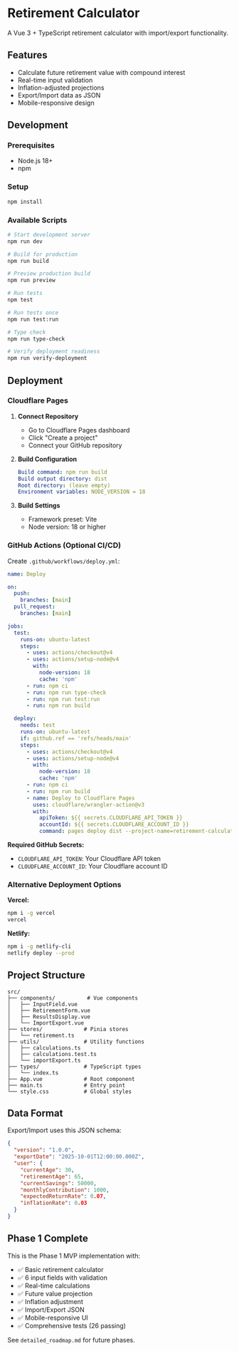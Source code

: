 # Retirement Calculator

A Vue 3 + TypeScript retirement calculator with import/export functionality.

## Features

- Calculate future retirement value with compound interest
- Real-time input validation
- Inflation-adjusted projections
- Export/Import data as JSON
- Mobile-responsive design

## Development

### Prerequisites

- Node.js 18+
- npm

### Setup

```bash
npm install
```

### Available Scripts

```bash
# Start development server
npm run dev

# Build for production
npm run build

# Preview production build
npm run preview

# Run tests
npm test

# Run tests once
npm run test:run

# Type check
npm run type-check

# Verify deployment readiness
npm run verify-deployment
```

## Deployment

### Cloudflare Pages

1. **Connect Repository**
   - Go to Cloudflare Pages dashboard
   - Click "Create a project"
   - Connect your GitHub repository

2. **Build Configuration**
   ```yaml
   Build command: npm run build
   Build output directory: dist
   Root directory: (leave empty)
   Environment variables: NODE_VERSION = 18
   ```

3. **Build Settings**
   - Framework preset: Vite
   - Node version: 18 or higher

### GitHub Actions (Optional CI/CD)

Create `.github/workflows/deploy.yml`:

```yaml
name: Deploy

on:
  push:
    branches: [main]
  pull_request:
    branches: [main]

jobs:
  test:
    runs-on: ubuntu-latest
    steps:
      - uses: actions/checkout@v4
      - uses: actions/setup-node@v4
        with:
          node-version: 18
          cache: 'npm'
      - run: npm ci
      - run: npm run type-check
      - run: npm run test:run
      - run: npm run build

  deploy:
    needs: test
    runs-on: ubuntu-latest
    if: github.ref == 'refs/heads/main'
    steps:
      - uses: actions/checkout@v4
      - uses: actions/setup-node@v4
        with:
          node-version: 18
          cache: 'npm'
      - run: npm ci
      - run: npm run build
      - name: Deploy to Cloudflare Pages
        uses: cloudflare/wrangler-action@v3
        with:
          apiToken: ${{ secrets.CLOUDFLARE_API_TOKEN }}
          accountId: ${{ secrets.CLOUDFLARE_ACCOUNT_ID }}
          command: pages deploy dist --project-name=retirement-calculator
```

**Required GitHub Secrets:**
- `CLOUDFLARE_API_TOKEN`: Your Cloudflare API token
- `CLOUDFLARE_ACCOUNT_ID`: Your Cloudflare account ID

### Alternative Deployment Options

**Vercel:**
```bash
npm i -g vercel
vercel
```

**Netlify:**
```bash
npm i -g netlify-cli
netlify deploy --prod
```

## Project Structure

```
src/
├── components/          # Vue components
│   ├── InputField.vue
│   ├── RetirementForm.vue
│   ├── ResultsDisplay.vue
│   └── ImportExport.vue
├── stores/             # Pinia stores
│   └── retirement.ts
├── utils/              # Utility functions
│   ├── calculations.ts
│   ├── calculations.test.ts
│   └── importExport.ts
├── types/              # TypeScript types
│   └── index.ts
├── App.vue             # Root component
├── main.ts             # Entry point
└── style.css           # Global styles
```

## Data Format

Export/Import uses this JSON schema:

```json
{
  "version": "1.0.0",
  "exportDate": "2025-10-01T12:00:00.000Z",
  "user": {
    "currentAge": 30,
    "retirementAge": 65,
    "currentSavings": 50000,
    "monthlyContribution": 1000,
    "expectedReturnRate": 0.07,
    "inflationRate": 0.03
  }
}
```

## Phase 1 Complete

This is the Phase 1 MVP implementation with:
- ✅ Basic retirement calculator
- ✅ 6 input fields with validation
- ✅ Real-time calculations
- ✅ Future value projection
- ✅ Inflation adjustment
- ✅ Import/Export JSON
- ✅ Mobile-responsive UI
- ✅ Comprehensive tests (26 passing)

See `detailed_roadmap.md` for future phases.
